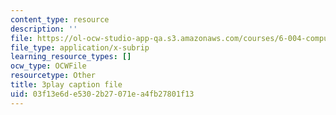 ```yaml
---
content_type: resource
description: ''
file: https://ol-ocw-studio-app-qa.s3.amazonaws.com/courses/6-004-computation-structures-spring-2017/03f13e6de5302b27071ea4fb27801f13_cTU43KgGLFw.srt
file_type: application/x-subrip
learning_resource_types: []
ocw_type: OCWFile
resourcetype: Other
title: 3play caption file
uid: 03f13e6d-e530-2b27-071e-a4fb27801f13
---
```

